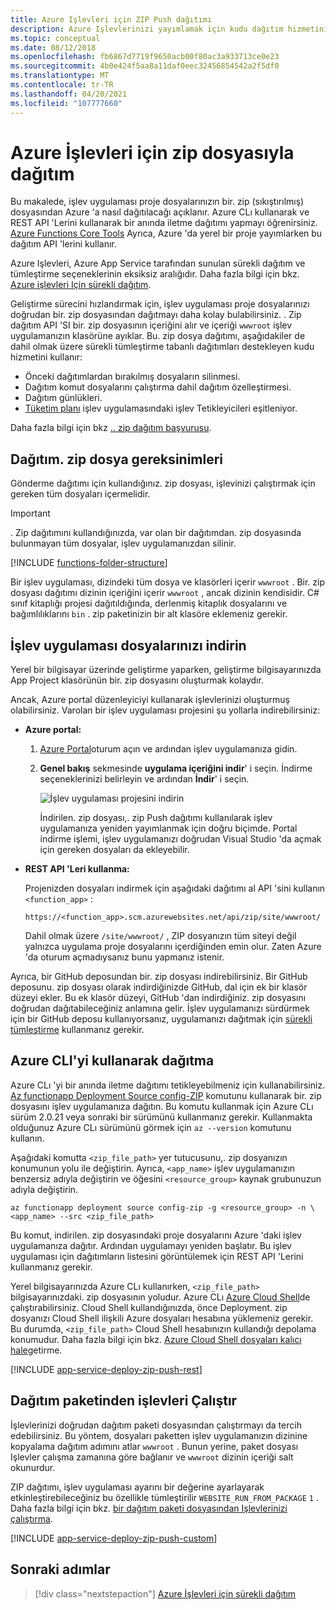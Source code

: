 ```yaml
---
title: Azure Işlevleri için ZIP Push dağıtımı
description: Azure Işlevlerinizi yayımlamak için kudu dağıtım hizmetinin. zip dosya dağıtım olanaklarını kullanın.
ms.topic: conceptual
ms.date: 08/12/2018
ms.openlocfilehash: fb6867d7719f9650acb00f80ac3a933713ce0e23
ms.sourcegitcommit: 4b0e424f5aa8a11daf0eec32456854542a2f5df0
ms.translationtype: MT
ms.contentlocale: tr-TR
ms.lasthandoff: 04/20/2021
ms.locfileid: "107777660"
---
```

# <a name="zip-deployment-for-azure-functions"></a>Azure İşlevleri için zip dosyasıyla dağıtım

Bu makalede, işlev uygulaması proje dosyalarınızın bir. zip (sıkıştırılmış) dosyasından Azure 'a nasıl dağıtılacağı açıklanır. Azure CLı kullanarak ve REST API 'Lerini kullanarak bir anında iletme dağıtımı yapmayı öğrenirsiniz. [Azure Functions Core Tools](functions-run-local.md) Ayrıca, Azure 'da yerel bir proje yayımlarken bu dağıtım API 'lerini kullanır.

Azure Işlevleri, Azure App Service tarafından sunulan sürekli dağıtım ve tümleştirme seçeneklerinin eksiksiz aralığıdır. Daha fazla bilgi için bkz. [Azure işlevleri Için sürekli dağıtım](functions-continuous-deployment.md).

Geliştirme sürecini hızlandırmak için, işlev uygulaması proje dosyalarınızı doğrudan bir. zip dosyasından dağıtmayı daha kolay bulabilirsiniz. . Zip dağıtım API 'SI bir. zip dosyasının içeriğini alır ve içeriği `wwwroot` işlev uygulamanızın klasörüne ayıklar. Bu. zip dosya dağıtımı, aşağıdakiler de dahil olmak üzere sürekli tümleştirme tabanlı dağıtımları destekleyen kudu hizmetini kullanır:

+ Önceki dağıtımlardan bırakılmış dosyaların silinmesi.
+ Dağıtım komut dosyalarını çalıştırma dahil dağıtım özelleştirmesi.
+ Dağıtım günlükleri.
+ [Tüketim planı](functions-scale.md) işlev uygulamasındaki işlev Tetikleyicileri eşitleniyor.

Daha fazla bilgi için bkz [.. zip dağıtım başvurusu](https://github.com/projectkudu/kudu/wiki/Deploying-from-a-zip-file).

## <a name="deployment-zip-file-requirements"></a>Dağıtım. zip dosya gereksinimleri

Gönderme dağıtımı için kullandığınız. zip dosyası, işlevinizi çalıştırmak için gereken tüm dosyaları içermelidir.

>[!IMPORTANT]
> . Zip dağıtımını kullandığınızda, var olan bir dağıtımdan. zip dosyasında bulunmayan tüm dosyalar, işlev uygulamanızdan silinir.  

[!INCLUDE [functions-folder-structure](../../includes/functions-folder-structure.md)]

Bir işlev uygulaması, dizindeki tüm dosya ve klasörleri içerir `wwwroot` . Bir. zip dosyası dağıtımı dizinin içeriğini içerir `wwwroot` , ancak dizinin kendisidir. C# sınıf kitaplığı projesi dağıtıldığında, derlenmiş kitaplık dosyalarını ve bağımlılıklarını `bin` . zip paketinizin bir alt klasöre eklemeniz gerekir.

## <a name="download-your-function-app-files"></a>İşlev uygulaması dosyalarınızı indirin

Yerel bir bilgisayar üzerinde geliştirme yaparken, geliştirme bilgisayarınızda App Project klasörünün bir. zip dosyasını oluşturmak kolaydır.

Ancak, Azure portal düzenleyiciyi kullanarak işlevlerinizi oluşturmuş olabilirsiniz. Varolan bir işlev uygulaması projesini şu yollarla indirebilirsiniz:

+ **Azure portal:**

  1. [Azure Portal](https://portal.azure.com)oturum açın ve ardından işlev uygulamanıza gidin.

  2. **Genel bakış** sekmesinde **uygulama içeriğini indir**' i seçin. İndirme seçeneklerinizi belirleyin ve ardından **İndir**' i seçin.

      ![İşlev uygulaması projesini indirin](./media/deployment-zip-push/download-project.png)

     İndirilen. zip dosyası,. zip Push dağıtımı kullanılarak işlev uygulamanıza yeniden yayımlanmak için doğru biçimde. Portal indirme işlemi, işlev uygulamanızı doğrudan Visual Studio 'da açmak için gereken dosyaları da ekleyebilir.

+ **REST API 'Leri kullanma:**

    Projenizden dosyaları indirmek için aşağıdaki dağıtımı al API 'sini kullanın `<function_app>` : 

    ```http
    https://<function_app>.scm.azurewebsites.net/api/zip/site/wwwroot/
    ```

    Dahil olmak üzere `/site/wwwroot/` , ZIP dosyanızın tüm siteyi değil yalnızca uygulama proje dosyalarını içerdiğinden emin olur. Zaten Azure 'da oturum açmadıysanız bunu yapmanız istenir.  

Ayrıca, bir GitHub deposundan bir. zip dosyası indirebilirsiniz. Bir GitHub deposunu. zip dosyası olarak indirdiğinizde GitHub, dal için ek bir klasör düzeyi ekler. Bu ek klasör düzeyi, GitHub 'dan indirdiğiniz. zip dosyasını doğrudan dağıtabileceğiniz anlamına gelir. İşlev uygulamanızı sürdürmek için bir GitHub deposu kullanıyorsanız, uygulamanızı dağıtmak için [sürekli tümleştirme](functions-continuous-deployment.md) kullanmanız gerekir.  

## <a name="deploy-by-using-azure-cli"></a><a name="cli"></a>Azure CLI'yi kullanarak dağıtma

Azure CLı 'yi bir anında iletme dağıtımı tetikleyebilmeniz için kullanabilirsiniz. [Az functionapp Deployment Source config-ZIP](/cli/azure/functionapp/deployment/source#az_functionapp_deployment_source_config_zip) komutunu kullanarak bir. zip dosyasını işlev uygulamanıza dağıtın. Bu komutu kullanmak için Azure CLı sürüm 2.0.21 veya sonraki bir sürümünü kullanmanız gerekir. Kullanmakta olduğunuz Azure CLı sürümünü görmek için `az --version` komutunu kullanın.

Aşağıdaki komutta `<zip_file_path>` yer tutucusunu,. zip dosyanızın konumunun yolu ile değiştirin. Ayrıca, `<app_name>` işlev uygulamanızın benzersiz adıyla değiştirin ve öğesini `<resource_group>` kaynak grubunuzun adıyla değiştirin.

```azurecli-interactive
az functionapp deployment source config-zip -g <resource_group> -n \
<app_name> --src <zip_file_path>
```

Bu komut, indirilen. zip dosyasındaki proje dosyalarını Azure 'daki işlev uygulamanıza dağıtır. Ardından uygulamayı yeniden başlatır. Bu işlev uygulaması için dağıtımların listesini görüntülemek için REST API 'Lerini kullanmanız gerekir.

Yerel bilgisayarınızda Azure CLı kullanırken, `<zip_file_path>` bilgisayarınızdaki. zip dosyasının yoludur. Azure CLı [Azure Cloud Shell](../cloud-shell/overview.md)de çalıştırabilirsiniz. Cloud Shell kullandığınızda, önce Deployment. zip dosyanızı Cloud Shell ilişkili Azure dosyaları hesabına yüklemeniz gerekir. Bu durumda, `<zip_file_path>` Cloud Shell hesabınızın kullandığı depolama konumudur. Daha fazla bilgi için bkz. [Azure Cloud Shell dosyaları kalıcı hale](../cloud-shell/persisting-shell-storage.md)getirme.

[!INCLUDE [app-service-deploy-zip-push-rest](../../includes/app-service-deploy-zip-push-rest.md)]

## <a name="run-functions-from-the-deployment-package"></a>Dağıtım paketinden işlevleri Çalıştır

İşlevlerinizi doğrudan dağıtım paketi dosyasından çalıştırmayı da tercih edebilirsiniz. Bu yöntem, dosyaları paketten işlev uygulamanızın dizinine kopyalama dağıtım adımını atlar `wwwroot` . Bunun yerine, paket dosyası Işlevler çalışma zamanına göre bağlanır ve `wwwroot` dizinin içeriği salt okunurdur.  

ZIP dağıtımı, işlev uygulaması ayarını bir değerine ayarlayarak etkinleştirebileceğiniz bu özellikle tümleştirilir `WEBSITE_RUN_FROM_PACKAGE` `1` . Daha fazla bilgi için bkz. [bir dağıtım paketi dosyasından Işlevlerinizi çalıştırma](run-functions-from-deployment-package.md).

[!INCLUDE [app-service-deploy-zip-push-custom](../../includes/app-service-deploy-zip-push-custom.md)]

## <a name="next-steps"></a>Sonraki adımlar

> [!div class="nextstepaction"]
> [Azure İşlevleri için sürekli dağıtım](functions-continuous-deployment.md)

[.zip push deployment reference topic]: https://github.com/projectkudu/kudu/wiki/Deploying-from-a-zip-file
